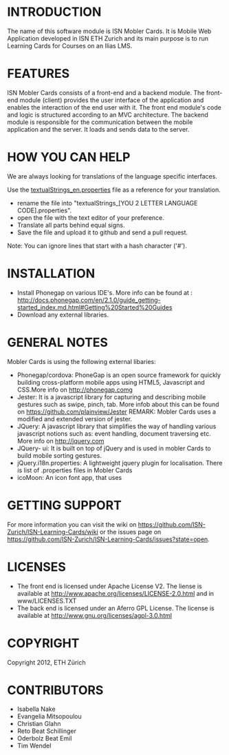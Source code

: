 INTRODUCTION 
===============

The name of this software module is ISN Mobler Cards. It is Mobile Web Application developed in ISN ETH Zurich and its main purpose is to run Learning Cards for Courses on an Ilias LMS. 


FEATURES
============

ISN Mobler Cards consists of a front-end and a backend module. The front-end module (client) provides the user interface of the application and enables the interaction of the end user with it.
The front end module's code and logic is structured according to an MVC architecture. The backend module is responsible for the communication between the mobile application and the server. 
It loads and sends data to the server.

HOW YOU CAN HELP
==================

We are always looking for translations of the language specific interfaces. 

Use the [textualStrings_en.properties](https://github.com/ISN-Zurich/ISN-Learning-Cards/www/translations/textualStrings_en.properties) file as a reference for your translation.

- rename the file into "textualStrings_[YOU 2 LETTER LANGUAGE CODE].properties". 
- open the file with the text editor of your preference. 
- Translate all parts behind equal signs.
- Save the file and upload it to github and send a pull request.

Note: You can ignore lines that start with a hash character ('#'). 


INSTALLATION
=================

- Install Phonegap on various IDE's. More info can be found at : http://docs.phonegap.com/en/2.1.0/guide_getting-started_index.md.html#Getting%20Started%20Guides
- Download any external libraries.


GENERAL NOTES
=============

Mobler Cards is using the following external libaries:

- Phonegap/cordova: PhoneGap is an open source framework for quickly building cross-platform mobile apps using HTML5, Javascript and CSS.More info on http://phonegap.comg
- Jester: It is a javascript library for capturing and describing mobile gestures such as swipe, pinch, tab. More infob about
          this can be found on https://github.com/plainview/Jester REMARK: Mobler Cards uses a modified  and extended version of jester.
- JQuery: A javascript library that simplifies the way of handling various javascript notions such as: event handling, document traversing etc. More info on http://jquery.com
- JQuery- ui: It is built on top of jQuery and is used in mobler Cards to build mobile sorting gestures.
- jQuery.i18n.properties: A lightweight jquery plugin for localisation. There is list of .properties files in Mobler Cards
- icoMoon: An icon font app, that uses

GETTING SUPPORT
===============

For more information you can visit the wiki on https://github.com/ISN-Zurich/ISN-Learning-Cards/wiki 
or the issues page on https://github.com/ISN-Zurich/ISN-Learning-Cards/issues?state=open.


LICENSES
========

- The front end is licensed under  Apache License V2. The liense is available at http://www.apache.org/licenses/LICENSE-2.0.html and in www/LICENSES.TXT
- The back end is licensed under an Aferro GPL License. The license is available at http://www.gnu.org/licenses/agpl-3.0.html

COPYRIGHT
=========

Copyright 2012, ETH Zürich 


CONTRIBUTORS
=============

- Isabella Nake
- Evangelia Mitsopoulou
- Christian Glahn
- Reto Beat Schillinger
- Oderbolz Beat Emil
- Tim Wendel



